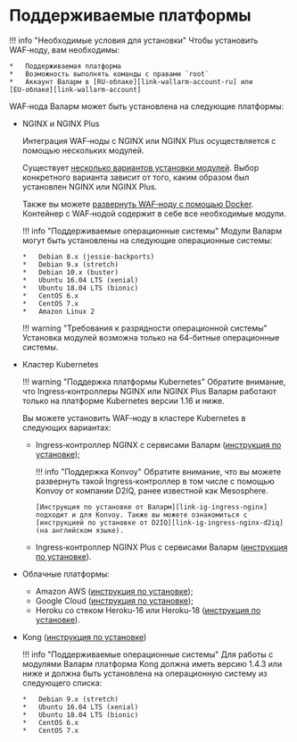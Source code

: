 [link-wallarm-account]:         https://my.wallarm.com
[link-wallarm-account-ru]:      https://my.wallarm.ru

[link-doc-nginx-overview]:      installation-nginx-overview.md

[link-ig-ingress-nginx]:        installation-kubernetes-ru.md
[link-ig-ingress-nginx-d2iq]:   https://docs.d2iq.com/ksphere/konvoy/partner-solutions/wallarm/
[link-ig-ingress-nginxplus]:    installation-guides/ingress-plus/introduction.md
[link-ig-aws]:                  installation-ami-ru.md
[link-ig-gcloud]:               installation-gcp-ru.md
[link-ig-heroku]:               installation-heroku-ru.md
[link-ig-docker-nginx]:         installation-docker-ru.md
[link-ig-vmware-vapp]:          installation-vmware-ru.md
[link-ig-kong]:                 installation-kong-ru.md

#   Поддерживаемые платформы

!!! info "Необходимые условия для установки"
    Чтобы установить WAF‑ноду, вам необходимы:
    
    *   Поддерживаемая платформа
    *   Возможность выполнять команды с правами `root`
    *   Аккаунт Валарм в [RU‑облаке][link-wallarm-account-ru] или [EU‑облаке][link-wallarm-account]
    
WAF‑нода Валарм может быть установлена на следующие платформы:

*   NGINX и NGINX Plus
    
    Интеграция WAF‑ноды с NGINX или NGINX Plus осуществляется с помощью нескольких модулей. 
    
    Существует [несколько вариантов установки модулей][link-doc-nginx-overview]. Выбор конкретного варианта зависит от того, каким образом был установлен NGINX или NGINX Plus.
    
    Также вы можете [развернуть WAF‑ноду с помощью Docker][link-ig-docker-nginx]. Контейнер с WAF‑нодой содержит в себе все необходимые модули.
    
    !!! info "Поддерживаемые операционные системы"
        Модули Валарм могут быть установлены на следующие операционные системы:
        
        *   Debian 8.x (jessie-backports)
        *   Debian 9.x (stretch)
        *   Debian 10.x (buster)
        *   Ubuntu 16.04 LTS (xenial)
        *   Ubuntu 18.04 LTS (bionic)
        *   CentOS 6.x
        *   CentOS 7.x
        *   Amazon Linux 2
    
    !!! warning "Требования к разрядности операционной системы"
        Установка модулей возможна только на 64-битные операционные системы.
    
*   Кластер Kubernetes

    !!! warning "Поддержка платформы Kubernetes"
        Обратите внимание, что Ingress‑контроллеры NGINX или NGINX Plus Валарм работают только на платформе Kubernetes версии 1.16 и ниже. 
    
    Вы можете установить WAF‑ноду в кластере Kubernetes в следующих вариантах:

    *   Ingress‑контроллер NGINX с сервисами Валарм ([инструкция по установке][link-ig-ingress-nginx]);
    
        !!! info "Поддержка Konvoy"
            Обратите внимание, что вы можете развернуть такой Ingress‑контроллер в том числе с помощью Konvoy от компании D2IQ, ранее известной как Mesosphere.
            
            [Инструкция по установке от Валарм][link-ig-ingress-nginx] подходит и для Konvoy. Также вы можете ознакомиться с [инструкцией по установке от D2IQ][link-ig-ingress-nginx-d2iq] (на английском языке).
    
    *   Ingress‑контроллер NGINX Plus с сервисами Валарм ([инструкция по установке][link-ig-ingress-nginxplus]).
*   Облачные платформы:
    *   Amazon AWS ([инструкция по установке][link-ig-aws]);
    *   Google Cloud ([инструкция по установке][link-ig-gcloud]);
    *   Heroku со стеком Heroku-16 или Heroku-18 ([инструкция по установке][link-ig-heroku]).
*   Kong ([инструкция по установке][link-ig-kong])

    !!! info "Поддерживаемые операционные системы"
        Для работы с модулями Валарм платформа Kong должна иметь версию 1.4.3 или ниже и должна быть установлена на операционную систему из следующего списка:
        
        *   Debian 9.x (stretch)
        *   Ubuntu 16.04 LTS (xenial)
        *   Ubuntu 18.04 LTS (bionic)
        *   CentOS 6.x
        *   CentOS 7.x
